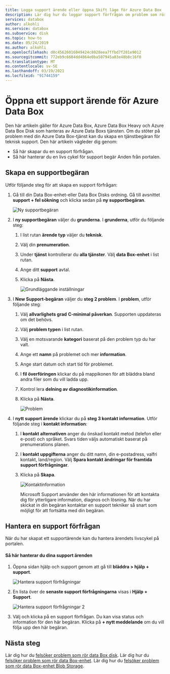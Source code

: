 ```yaml
---
title: Logga support ärende eller öppna Skift läge för Azure Data Box | Microsoft Docs
description: Lär dig hur du loggar support förfrågan om problem som rör din Data Box-enhet eller Data Box Disk beställningar.
services: databox
author: alkohli
ms.service: databox
ms.subservice: disk
ms.topic: how-to
ms.date: 05/24/2019
ms.author: alkohli
ms.openlocfilehash: d0c45626016049424c8028eea7ffbd7f281e9012
ms.sourcegitcommit: 772eb9c6684dd4864e0ba507945a83e48b8c16f0
ms.translationtype: MT
ms.contentlocale: sv-SE
ms.lasthandoff: 03/19/2021
ms.locfileid: "91744159"
---
```

# <a name="open-a-support-ticket-for-azure-data-box"></a>Öppna ett support ärende för Azure Data Box

Den här artikeln gäller för Azure Data Box, Azure Data Box Heavy och Azure Data Box Disk som hanteras av Azure Data Boxs tjänsten. Om du stöter på problem med din Azure Data Box-tjänst kan du skapa en tjänstbegäran för teknisk support. Den här artikeln vägleder dig genom:

* Så här skapar du en support förfrågan.
* Så här hanterar du en livs cykel för support begär Anden från portalen.

## <a name="create-a-support-request"></a>Skapa en supportbegäran

Utför följande steg för att skapa en support förfrågan:

1. Gå till din Data Box-enhet-eller Data Box Disks ordning. Gå till avsnittet **support + fel sökning** och klicka sedan på **ny supportbegäran**.

    ![Ny supportbegäran](./media/data-box-disk-contact-microsoft-support/data-box-disk-support-request.png)

2. I **ny supportbegäran** väljer du **grunderna**. I **grunderna**, utför du följande steg:

    1. I list rutan **ärende typ** väljer du **teknisk**.
    2. Välj din **prenumeration**.
    3. Under **tjänst** kontrollerar du **alla tjänster**. Välj **data Box-enhet** i list rutan. 
    4. Ange ditt **support** avtal.
    5. Klicka på **Nästa**.

        ![Grundläggande inställningar](./media/data-box-disk-contact-microsoft-support/data-box-disk-support1.png)

3. I **New Support-begäran** väljer du **steg 2 problem**. I **problem**, utför följande steg:

    1. Välj **allvarlighets grad** **C-minimal påverkan**. Supporten uppdateras om det behövs.
    2. Välj **problem typen** i list rutan.
    3. Välj en motsvarande **kategori** baserat på den problem typ du har valt.
    4. Ange ett **namn** på problemet och mer **information**.
    5. Ange start datum och start tid för problemet.
    6. I **fil överföringen** klickar du på mappikonen för att bläddra bland andra filer som du vill ladda upp.
    7. Kontrol lera **delning av diagnostikinformation**.
    8. Klicka på **Nästa**.

       ![Problem](./media/data-box-disk-contact-microsoft-support/data-box-disk-support2.png)

4. I **nytt support ärende** klickar du på **steg 3 kontakt information**. Utför följande steg i **kontakt information**:

   1. I **kontakt alternativen** anger du önskad kontakt metod (telefon eller e-post) och språket. Svars tiden väljs automatiskt baserat på prenumerations planen.
   2. I **kontakt uppgifterna** anger du ditt namn, din e-postadress, valfri kontakt, land/region. Välj **Spara kontakt ändringar för framtida support förfrågningar**.
   3. Klicka på **Skapa**.

       ![Kontaktinformation](./media/data-box-disk-contact-microsoft-support/data-box-disk-support3.png)   

      Microsoft Support använder den här informationen för att kontakta dig för ytterligare information, diagnos och lösning.
      När du har skickat in din begäran kontaktar en support tekniker så snart som möjligt för att fortsätta med din begäran.

## <a name="manage-a-support-request"></a>Hantera en support förfrågan

När du har skapat ett supportärende kan du hantera ärendets livscykel på portalen.

#### <a name="to-manage-your-support-requests"></a>Så här hanterar du dina support ärenden

1. Öppna sidan hjälp och support genom att gå till **bläddra > hjälp + support**.

    ![Hantera support förfrågningar](./media/data-box-disk-contact-microsoft-support/data-box-disk-manage-support-ticket1.png)

2. En lista över de **senaste support förfrågningarna** visas i **Hjälp + Support**.

    ![Hantera support förfrågningar 2](./media/data-box-disk-contact-microsoft-support/data-box-disk-manage-support-ticket2.png)

3. Välj och klicka på en support förfrågan. Du kan visa status och information för den här begäran. Klicka på **+ nytt meddelande** om du vill följa upp den här begäran.

## <a name="next-steps"></a>Nästa steg

Lär dig hur du [felsöker problem som rör data Box disk](data-box-disk-troubleshoot.md).
Lär dig hur du [felsöker problem som rör data Box-enhet](data-box-troubleshoot.md).
Lär dig hur du [felsöker problem som rör data Box-enhet Blob Storage](data-box-troubleshoot-rest.md).
